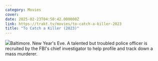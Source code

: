 ```yaml
---
category: Movies
cover: 
date: 2025-02-23T04:50:42.000000Z
link: https://trakt.tv/movies/to-catch-a-killer-2023
title: "To Catch a Killer (2023)"
---
```


![](https://walter-r2.trakt.tv/images/movies/000/450/466/fanarts/thumb/e5561a3a9a.jpg)Baltimore. New Year's Eve. A talented but troubled police officer is recruited by the FBI's chief investigator to help profile and track down a mass murderer.